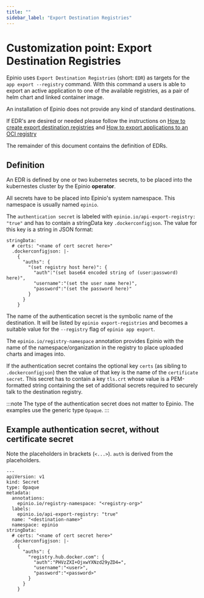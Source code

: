 ```yaml
---
title: ""
sidebar_label: "Export Destination Registries"
---
```


# Customization point: Export Destination Registries

Epinio uses `Export Destination Registries` (short: `EDR`) as targets for the `app export
--registry` command. With this command a users is able to export an active application to one of the
available registries, as a pair of helm chart and linked container image.

An installation of Epinio does not provide any kind of standard destinations.

If EDR's are desired or needed please follow the instructions on
[How to create export destination registries](../../howtos/customization/setup_export_registry.md)
and
[How to export applications to an OCI registry](../../howtos/customization/export_to_oci_registries.md)

The remainder of this document contains the definition of EDRs.

## Definition

An EDR is defined by one or two kubernetes secrets, to be placed into the kubernestes cluster by the
Epinio __operator__.

All secrets have to be placed into Epinio's system namespace.
This namespace is usually named `epinio`.

The `authentication secret` is labeled with `epinio.io/api-export-registry: "true"` and has to
contain a stringData key `.dockerconfigjson`. The value for this key is a string in JSON format:

```
stringData:
  # certs: "<name of cert secret here>"
  .dockerconfigjson: |-
    {
      "auths": {
        "(set registry host here)": {
          "auth":"(set base64 encoded string of (user:password) here)",
          "username":"(set the user name here)",
          "password":"(set the password here)"
        }
      }
    }
```

The name of the authentication secret is the symbolic name of the destination. It will be listed by
`epinio export-registries` and becomes a suitable value for the `--registry` flag of `epinio app
export`.

The `epinio.io/registry-namespace` annotation provides Epinio with the name of the
namespace/organization in the registry to place uploaded charts and images into.

If the authentication secret contains the optional key `certs` (as sibling to `.dockerconfigjson`)
then the value of that key is the name of the `certificate secret`. This secret has to contain a key
`tls.crt` whose value is a PEM-formatted string containing the set of additional secrets required to
securely talk to the destination registry.

:::note
The type of the authentication secret does not matter to Epinio.
The examples use the generic type `Opaque`.
:::

## Example authentication secret, without certificate secret 

Note the placeholders in brackets (`<...>`). `auth` is derived from the placeholders.

```
---
apiVersion: v1
kind: Secret
type: Opaque
metadata:
  annotations:
    epinio.io/registry-namespace: "<registry-org>"
  labels:
    epinio.io/api-export-registry: "true"
  name: "<destination-name>"
  namespace: epinio
stringData:
  # certs: "<name of cert secret here>"
  .dockerconfigjson: |-
    {
      "auths": {
        "registry.hub.docker.com": {
          "auth":"PHVzZXI+OjxwYXNzd29yZD4=",
          "username":"<user>",
          "password":"<password>"
        }
      }
    }
```
